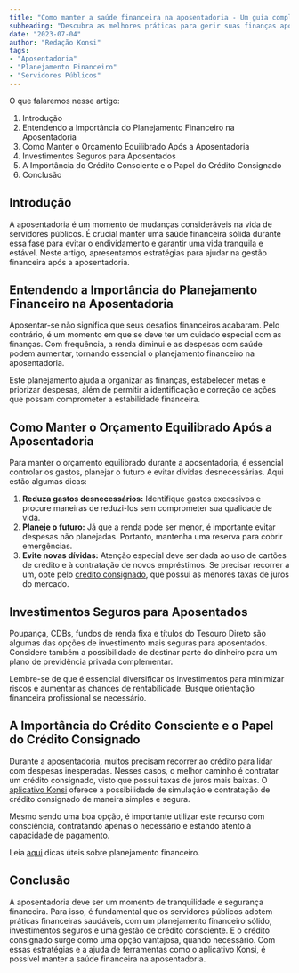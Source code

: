 ```yaml
---
title: "Como manter a saúde financeira na aposentadoria - Um guia completo para servidores públicos"
subheading: "Descubra as melhores práticas para gerir suas finanças após a aposentadoria e garantir a estabilidade financeira"
date: "2023-07-04"
author: "Redação Konsi"
tags:
- "Aposentadoria"
- "Planejamento Financeiro"
- "Servidores Públicos"
---
```


O que falaremos nesse artigo:

1. Introdução
2. Entendendo a Importância do Planejamento Financeiro na Aposentadoria
3. Como Manter o Orçamento Equilibrado Após a Aposentadoria
4. Investimentos Seguros para Aposentados
5. A Importância do Crédito Consciente e o Papel do Crédito Consignado
6. Conclusão

## Introdução

A aposentadoria é um momento de mudanças consideráveis na vida de servidores públicos. É crucial manter uma saúde financeira sólida durante essa fase para evitar o endividamento e garantir uma vida tranquila e estável. Neste artigo, apresentamos estratégias para ajudar na gestão financeira após a aposentadoria.

## Entendendo a Importância do Planejamento Financeiro na Aposentadoria

Aposentar-se não significa que seus desafios financeiros acabaram. Pelo contrário, é um momento em que se deve ter um cuidado especial com as finanças. Com frequência, a renda diminui e as despesas com saúde podem aumentar, tornando essencial o planejamento financeiro na aposentadoria. 

Este planejamento ajuda a organizar as finanças, estabelecer metas e priorizar despesas, além de permitir a identificação e correção de ações que possam comprometer a estabilidade financeira.

## Como Manter o Orçamento Equilibrado Após a Aposentadoria

Para manter o orçamento equilibrado durante a aposentadoria, é essencial controlar os gastos, planejar o futuro e evitar dívidas desnecessárias. Aqui estão algumas dicas: 

1. **Reduza gastos desnecessários:** Identifique gastos excessivos e procure maneiras de reduzi-los sem comprometer sua qualidade de vida.
2. **Planeje o futuro:** Já que a renda pode ser menor, é importante evitar despesas não planejadas. Portanto, mantenha uma reserva para cobrir emergências.
3. **Evite novas dívidas:** Atenção especial deve ser dada ao uso de cartões de crédito e à contratação de novos empréstimos. Se precisar recorrer a um, opte pelo [crédito consignado](https://www.konsi.com.br), que possui as menores taxas de juros do mercado.

## Investimentos Seguros para Aposentados

Poupança, CDBs, fundos de renda fixa e títulos do Tesouro Direto são algumas das opções de investimento mais seguras para aposentados. Considere também a possibilidade de destinar parte do dinheiro para um plano de previdência privada complementar.

Lembre-se de que é essencial diversificar os investimentos para minimizar riscos e aumentar as chances de rentabilidade. Busque orientação financeira profissional se necessário.

## A Importância do Crédito Consciente e o Papel do Crédito Consignado

Durante a aposentadoria, muitos precisam recorrer ao crédito para lidar com despesas inesperadas. Nesses casos, o melhor caminho é contratar um crédito consignado, visto que possui taxas de juros mais baixas. O [aplicativo Konsi](https://www.konsi.com.br/download) oferece a possibilidade de simulação e contratação de crédito consignado de maneira simples e segura.

Mesmo sendo uma boa opção, é importante utilizar este recurso com consciência, contratando apenas o necessário e estando atento à capacidade de pagamento.

Leia [aqui](https://www.konsi.com.br/postagens/a-importancia-do-planejamento-financeiro-durante-e-apos-a-pandemia-guia-para-servidores-publicos) dicas úteis sobre planejamento financeiro.

## Conclusão

A aposentadoria deve ser um momento de tranquilidade e segurança financeira. Para isso, é fundamental que os servidores públicos adotem práticas financeiras saudáveis, com um planejamento financeiro sólido, investimentos seguros e uma gestão de crédito consciente. E o crédito consignado surge como uma opção vantajosa, quando necessário. Com essas estratégias e a ajuda de ferramentas como o aplicativo Konsi, é possível manter a saúde financeira na aposentadoria.